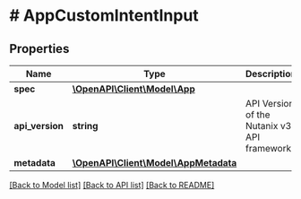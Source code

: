 # # AppCustomIntentInput

## Properties

Name | Type | Description | Notes
------------ | ------------- | ------------- | -------------
**spec** | [**\OpenAPI\Client\Model\App**](App.md) |  | [optional]
**api_version** | **string** | API Version of the Nutanix v3 API framework. | [default to '3.1.0']
**metadata** | [**\OpenAPI\Client\Model\AppMetadata**](AppMetadata.md) |  |

[[Back to Model list]](../../README.md#models) [[Back to API list]](../../README.md#endpoints) [[Back to README]](../../README.md)
